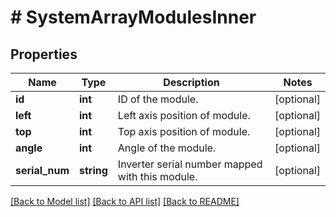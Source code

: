 # # SystemArrayModulesInner

## Properties

Name | Type | Description | Notes
------------ | ------------- | ------------- | -------------
**id** | **int** | ID of the module. | [optional]
**left** | **int** | Left axis position of module. | [optional]
**top** | **int** | Top axis position of module. | [optional]
**angle** | **int** | Angle of the module. | [optional]
**serial_num** | **string** | Inverter serial number mapped with this module. | [optional]

[[Back to Model list]](../../README.md#models) [[Back to API list]](../../README.md#endpoints) [[Back to README]](../../README.md)
